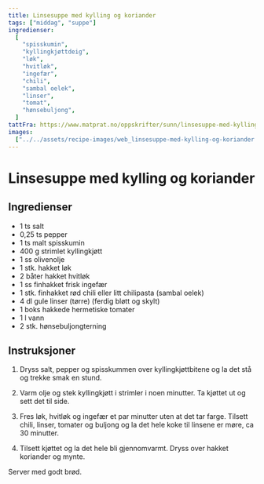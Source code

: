 ```yaml
---
title: Linsesuppe med kylling og koriander
tags: ["middag", "suppe"]
ingredienser:
  [
    "spisskumin",
    "kyllingkjøttdeig",
    "løk",
    "hvitløk",
    "ingefær",
    "chili",
    "sambal oelek",
    "linser",
    "tomat",
    "hønsebuljong",
  ]
tattFra: https://www.matprat.no/oppskrifter/sunn/linsesuppe-med-kylling-og-koriander/
images:
  ["../../assets/recipe-images/web_linsesuppe-med-kylling-og-koriander.jpg"]
---
```


# Linsesuppe med kylling og koriander

## Ingredienser

- 1 ts salt
- 0,25 ts pepper
- 1 ts malt spisskumin
- 400 g strimlet kyllingkjøtt
- 1 ss olivenolje
- 1 stk. hakket løk
- 2 båter hakket hvitløk
- 1 ss finhakket frisk ingefær
- 1 stk. finhakket rød chili eller litt chilipasta (sambal oelek)
- 4 dl gule linser (tørre) (ferdig bløtt og skylt)
- 1 boks hakkede hermetiske tomater
- 1 l vann
- 2 stk. hønsebuljongterning

## Instruksjoner

1. Dryss salt, pepper og spisskummen over kyllingkjøttbitene og la det stå og trekke smak en stund.

2. Varm olje og stek kyllingkjøtt i strimler i noen minutter. Ta kjøttet ut og sett det til side.

3. Fres løk, hvitløk og ingefær et par minutter uten at det tar farge. Tilsett chili, linser, tomater og buljong og la det hele koke til linsene er møre, ca 30 minutter.

4. Tilsett kjøttet og la det hele bli gjennomvarmt. Dryss over hakket koriander og mynte.

Server med godt brød.

